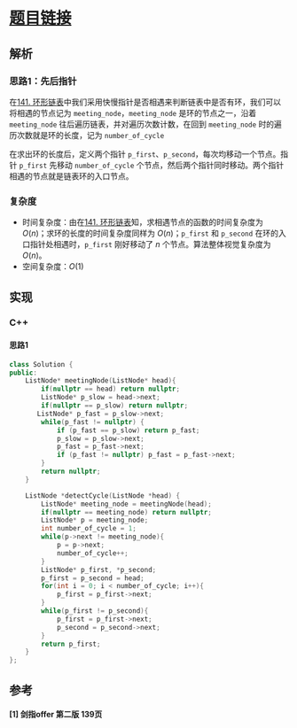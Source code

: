 # [题目链接](https://leetcode-cn.com/problems/linked-list-cycle-ii/)

## 解析

### 思路1：先后指针

在[141. 环形链表](https://github.com/wtyuan96/LeetCode-Solutions/blob/main/solutions/141.%20%E7%8E%AF%E5%BD%A2%E9%93%BE%E8%A1%A8.md)中我们采用快慢指针是否相遇来判断链表中是否有环，我们可以将相遇的节点记为 `meeting_node`，`meeting_node` 是环的节点之一，沿着 `meeting_node` 往后遍历链表，并对遍历次数计数，在回到 `meeting_node` 时的遍历次数就是环的长度，记为 `number_of_cycle`

在求出环的长度后，定义两个指针 `p_first`、`p_second`，每次均移动一个节点。指针 `p_first` 先移动 `number_of_cycle` 个节点，然后两个指针同时移动。两个指针相遇的节点就是链表环的入口节点。

### 复杂度

* 时间复杂度：由在[141. 环形链表](https://github.com/wtyuan96/LeetCode-Solutions/blob/main/solutions/141.%20%E7%8E%AF%E5%BD%A2%E9%93%BE%E8%A1%A8.md)知，求相遇节点的函数的时间复杂度为 $O(n)$；求环的长度的时间复杂度同样为 $O(n)$；`p_first` 和 `p_second` 在环的入口指针处相遇时，`p_first` 刚好移动了 $n$ 个节点。算法整体视觉复杂度为 $O(n)$。
* 空间复杂度：$O(1)$

## 实现

### C++

#### 思路1

```C++
class Solution {
public:
    ListNode* meetingNode(ListNode* head){
        if(nullptr == head) return nullptr;
        ListNode* p_slow = head->next;
        if(nullptr == p_slow) return nullptr;
       ListNode* p_fast = p_slow->next;
        while(p_fast != nullptr) {
            if (p_fast == p_slow) return p_fast;
            p_slow = p_slow->next;
            p_fast = p_fast->next;
            if (p_fast != nullptr) p_fast = p_fast->next;
        }
        return nullptr;
    }

    ListNode *detectCycle(ListNode *head) {
        ListNode* meeting_node = meetingNode(head);
        if(nullptr == meeting_node) return nullptr;
        ListNode* p = meeting_node;
        int number_of_cycle = 1;
        while(p->next != meeting_node){
            p = p->next;
            number_of_cycle++;
        }
        ListNode* p_first, *p_second;
        p_first = p_second = head;
        for(int i = 0; i < number_of_cycle; i++){
            p_first = p_first->next;
        }
        while(p_first != p_second){
            p_first = p_first->next;
            p_second = p_second->next;
        }
        return p_first;
    }
};
```

## 参考
####  [1] 剑指offer 第二版 139页